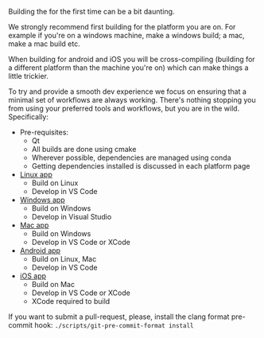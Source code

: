 Building the for the first time can be a bit daunting.

We strongly recommend first building for the platform you are on. For example if you're on a windows machine, make a windows build; a mac, make a mac build etc.

When building for android and iOS you will be cross-compiling (building for a different platform than the machine you're on) which can make things a little trickier.

To try and provide a smooth dev experience we focus on ensuring that a minimal set of workflows are always working. There's nothing stopping you from using your preferred tools and workflows, but you are in the wild. Specifically:

* Pre-requisites:
  * Qt
  * All builds are done using cmake
  * Wherever possible, dependencies are managed using conda
  * Getting dependencies installed is discussed in each platform page
* [Linux app](./linux.md)
   * Build on Linux
   * Develop in VS Code
* [Windows app](./windows.md)
   * Build on Windows
   * Develop in Visual Studio
* [Mac app](./macos.md)
   * Build on Windows
   * Develop in VS Code or XCode
* [Android app](./android.md)
   * Build on Linux, Mac
   * Develop in VS Code
* [iOS app](./ios.md)
   * Build on Mac
   * Develop in VS Code or XCode
   * XCode required to build

If you want to submit a pull-request, please, install the clang format
pre-commit hook: `./scripts/git-pre-commit-format install`
